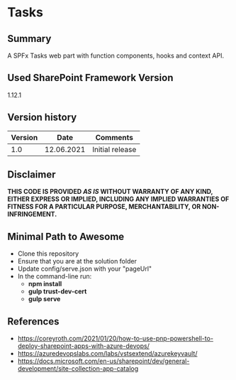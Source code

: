 # Tasks

## Summary

A SPFx Tasks web part with function components, hooks and context API.

## Used SharePoint Framework Version

1.12.1

## Version history

Version|Date|Comments
-------|----|--------
1.0|12.06.2021|Initial release

## Disclaimer

**THIS CODE IS PROVIDED *AS IS* WITHOUT WARRANTY OF ANY KIND, EITHER EXPRESS OR IMPLIED, INCLUDING ANY IMPLIED WARRANTIES OF FITNESS FOR A PARTICULAR PURPOSE, MERCHANTABILITY, OR NON-INFRINGEMENT.**

## Minimal Path to Awesome

- Clone this repository
- Ensure that you are at the solution folder
- Update config/serve.json with your "pageUrl" 
- In the command-line run:
  - **npm install**
  - **gulp trust-dev-cert**
  - **gulp serve**

## References

- https://coreyroth.com/2021/01/20/how-to-use-pnp-powershell-to-deploy-sharepoint-apps-with-azure-devops/
- https://azuredevopslabs.com/labs/vstsextend/azurekeyvault/
- https://docs.microsoft.com/en-us/sharepoint/dev/general-development/site-collection-app-catalog

